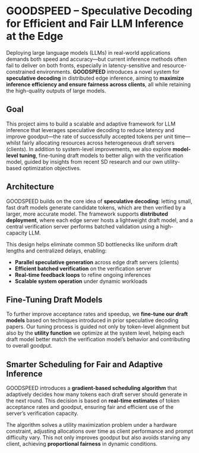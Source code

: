 
# GOODSPEED – Speculative Decoding for Efficient and Fair LLM Inference at the Edge

Deploying large language models (LLMs) in real-world applications demands both speed and accuracy—but current inference methods often fail to deliver on both fronts, especially in latency-sensitive and resource-constrained environments. **GOODSPEED** introduces a novel system for **speculative decoding** in distributed edge inference, aiming to **maximize inference efficiency and ensure fairness across clients**, all while retaining the high-quality outputs of large models.

## Goal

This project aims to build a scalable and adaptive framework for LLM inference that leverages speculative decoding to reduce latency and improve goodput—the rate of successfully accepted tokens per unit time—whilst fairly allocating resources across heterogeneous draft servers (clients). In addition to system-level improvements, we also explore **model-level tuning**, fine-tuning draft models to better align with the verification model, guided by insights from recent SD research and our own utility-based optimization objectives.

## Architecture

GOODSPEED builds on the core idea of **speculative decoding**: letting small, fast draft models generate candidate tokens, which are then verified by a larger, more accurate model. The framework supports **distributed deployment**, where each edge server hosts a lightweight draft model, and a central verification server performs batched validation using a high-capacity LLM.

This design helps eliminate common SD bottlenecks like uniform draft lengths and centralized delays, enabling:

- **Parallel speculative generation** across edge draft servers (clients)
- **Efficient batched verification** on the verification server  
- **Real-time feedback loops** to refine ongoing inferences  
- **Scalable system operation** under dynamic workloads  

## Fine-Tuning Draft Models

To further improve acceptance rates and speedup, we **fine-tune our draft models** based on techniques introduced in prior speculative decoding papers. Our tuning process is guided not only by token-level alignment but also by the **utility function** we optimize at the system level, helping each draft model better match the verification model’s behavior and contributing to overall goodput.

## Smarter Scheduling for Fair and Adaptive Inference

GOODSPEED introduces a **gradient-based scheduling algorithm** that adaptively decides how many tokens each draft server should generate in the next round. This decision is based on **real-time estimates** of token acceptance rates and goodput, ensuring fair and efficient use of the server’s verification capacity.

The algorithm solves a utility maximization problem under a hardware constraint, adjusting allocations over time as client performance and prompt difficulty vary. This not only improves goodput but also avoids starving any client, achieving **proportional fairness** in dynamic conditions.
